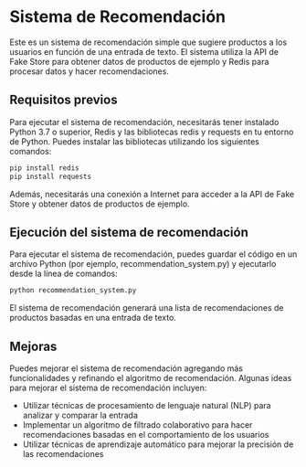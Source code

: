 # Sistema de Recomendación

Este es un sistema de recomendación simple que sugiere productos a los usuarios en función de una entrada de texto. El sistema utiliza la API de Fake Store para obtener datos de productos de ejemplo y Redis para procesar datos y hacer recomendaciones.

## Requisitos previos

Para ejecutar el sistema de recomendación, necesitarás tener instalado Python 3.7 o superior, Redis y las bibliotecas redis y requests en tu entorno de Python. Puedes instalar las bibliotecas utilizando los siguientes comandos:

```bash
pip install redis
pip install requests
```
Además, necesitarás una conexión a Internet para acceder a la API de Fake Store y obtener datos de productos de ejemplo.

## Ejecución del sistema de recomendación

Para ejecutar el sistema de recomendación, puedes guardar el código en un archivo Python (por ejemplo, recommendation_system.py) y ejecutarlo desde la línea de comandos:

```bash
python recommendation_system.py
```
El sistema de recomendación generará una lista de recomendaciones de productos basadas en una entrada de texto.

## Mejoras

Puedes mejorar el sistema de recomendación agregando más funcionalidades y refinando el algoritmo de recomendación. Algunas ideas para mejorar el sistema de recomendación incluyen:

- Utilizar técnicas de procesamiento de lenguaje natural (NLP) para analizar y comparar la entrada
- Implementar un algoritmo de filtrado colaborativo para hacer recomendaciones basadas en el comportamiento de los usuarios
- Utilizar técnicas de aprendizaje automático para mejorar la precisión de las recomendaciones
